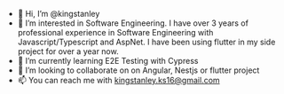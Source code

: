 - 👋 Hi, I’m @kingstanley
- 👀 I’m interested in Software Engineering. I have over 3 years of professional experience in Software Engineering with Javascript/Typescript and AspNet. I have been using flutter in my side project for over a year now. 
- 🌱 I’m currently learning E2E Testing with Cypress
- 💞️ I’m looking to collaborate on on Angular, Nestjs or flutter project
- 📫 You can reach me with kingstanley.ks16@gmail.com
 
